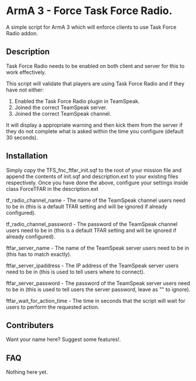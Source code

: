# ArmA 3 - Force Task Force Radio.
A simple script for ArmA 3 which will enforce clients to use Task Force Radio addon.

## Description
Task Force Radio needs to be enabled on both client and server for this to work effectively.

This script will validate that players are using Task Force Radio and if they have not either:
1. Enabled the Task Force Radio plugin in TeamSpeak.
2. Joined the correct TeamSpeak server.
3. Joined the correct TeamSpeak channel.

It will display a appropriate warning and then kick them from the server if they do not complete what is asked within the time you configure (default 30 seconds).

## Installation
Simply copy the TFS_fnc_ftfar_init.sqf to the root of your mission file and append the contents of init.sqf and description.ext to your existing files respectively.
Once you have done the above, configure your settings inside class ForceTFAR in the description.ext

tf_radio_channel_name - The name of the TeamSpeak channel users need to be in (this is a default TFAR setting and will be ignored if already configured).

tf_radio_channel_password - The password of the TeamSpeak channel users need to be in (this is a default TFAR setting and will be ignored if already configured).

ftfar_server_name - The name of the TeamSpeak server users need to be in (this has to match exactly).

ftfar_server_ipaddress - The IP address of the TeamSpeak server users need to be in (this is used to tell users where to connect).

ftfar_server_password - The password of the TeamSpeak server users need to be in (this is used to tell users the server password, leave as "" to ignore).

ftfar_wait_for_action_time - The time in seconds that the script will wait for users to perform the requested action.

## Contributers
Want your name here? Suggest some features!.

## FAQ 
Nothing here yet.
